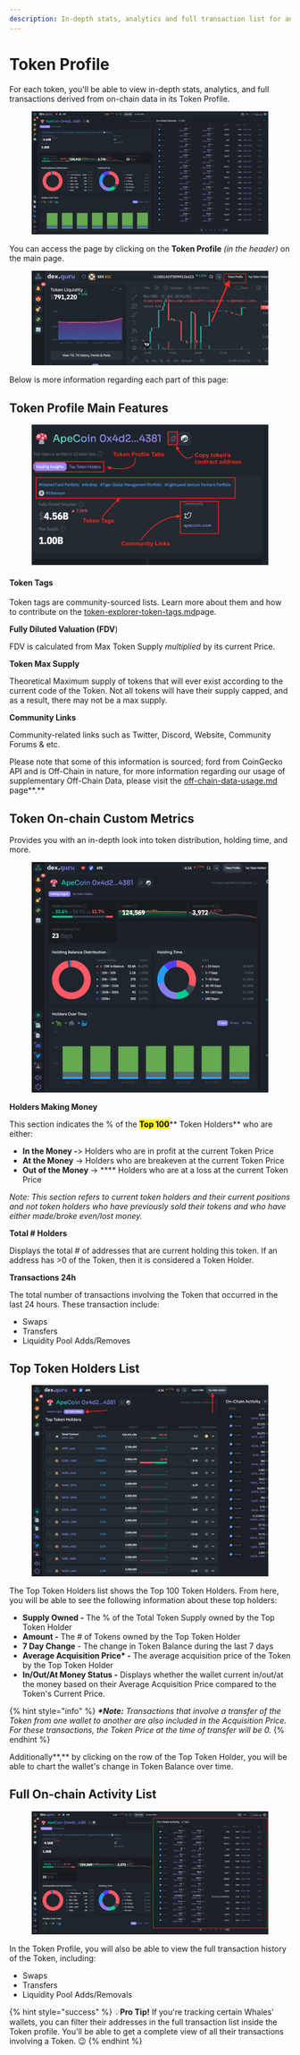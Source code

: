 ```yaml
---
description: In-depth stats, analytics and full transaction list for any token
---
```


# Token Profile

For each token, you'll be able to view in-depth stats, analytics, and full transactions derived from on-chain data in its Token Profile.

<figure><img src="../../.gitbook/assets/Screen Shot 2023-01-18 at 3.23.39 PM.png" alt=""><figcaption></figcaption></figure>

You can access the page by clicking on the **Token Profile** _(in the header)_ on the main page.&#x20;

<figure><img src="../../.gitbook/assets/Screen Shot 2023-01-18 at 3.45.15 PM.png" alt=""><figcaption></figcaption></figure>

Below is more information regarding each part of this page:

## **Token Profile Main Features**

<figure><img src="../../.gitbook/assets/Screen Shot 2023-01-18 at 3.54.37 PM.png" alt=""><figcaption></figcaption></figure>

#### **Token Tags**

Token tags are community-sourced lists. Learn more about them and how to contribute on the [token-explorer-token-tags.md](token-explorer-token-tags.md "mention")page.&#x20;

**Fully Diluted Valuation (FDV**)

FDV is calculated from Max Token Supply _multiplied_ by its current Price.

**Token Max Supply**

Theoretical Maximum supply of tokens that will ever exist according to the current code of the Token. Not all tokens will have their supply capped, and as a result, there may not be a max supply.

**Community Links**

Community-related links such as Twitter, Discord, Website, Community Forums & etc.

Please note that some of this information is sourced; ford from CoinGecko API and is Off-Chain in nature, for more information regarding our usage of supplementary Off-Chain Data, please visit the [off-chain-data-usage.md](../../data/off-chain-data-usage.md "mention") page**.**

## Token On-chain Custom Metrics

Provides you with an in-depth look into token distribution, holding time, and more.&#x20;

<figure><img src="../../.gitbook/assets/Screen Shot 2023-01-18 at 4.15.41 PM.png" alt=""><figcaption></figcaption></figure>

**Holders Making Money**

This section indicates the % of the <mark style="background-color:yellow;">**Top 100**</mark>** Token Holders** who are either:

* **In the Money -**> Holders who are in profit at the current Token Price
* **At the Money** -> Holders who are breakeven at the current Token Price
* **Out of the Money** -> **** Holders who are at a loss at the current Token Price

_Note: This section refers to current token holders and their current positions and not token holders who have previously sold their tokens and who have either made/broke even/lost money._

**Total # Holders**

Displays the total # of addresses that are current holding this token. If an address has >0 of the Token, then it is considered a Token Holder.

**Transactions 24h**

The total number of transactions involving the Token that occurred in the last 24 hours. These transaction include:

* Swaps
* Transfers
* Liquidity Pool Adds/Removes&#x20;

## Top Token Holders List

<figure><img src="../../.gitbook/assets/Screen Shot 2023-01-18 at 4.20.42 PM.png" alt=""><figcaption></figcaption></figure>

The Top Token Holders list shows the Top 100 Token Holders. From here, you will be able to see the following information about these top holders:

* **Supply Owned -** The % of the Total Token Supply owned by the Top Token Holder
* **Amount -** The # of Tokens owned by the Top Token Holder
* **7 Day Change** - The change in Token Balance during the last 7 days
* **Average Acquisition Price\* -** The average acquisition price of the Token by the Top Token Holder
* **In/Out/At Money Status -** Displays whether the wallet current in/out/at the money based on their Average Acquisition Price compared to the Token's Current Price.

{% hint style="info" %}
_**\*Note:** Transactions that involve a transfer of the Token from one wallet to another are also included in the Acquisition Price. For these transactions, the Token Price at the time of transfer will be 0._&#x20;
{% endhint %}

Additionally**,** by clicking on the row of the Top Token Holder, you will be able to chart the wallet's change in Token Balance over time.&#x20;

## **Full On-chain Activity List**

<figure><img src="../../.gitbook/assets/Screen Shot 2023-01-18 at 4.23.34 PM.png" alt=""><figcaption></figcaption></figure>

In the Token Profile, you will also be able to view the full transaction history of the Token, including:

* Swaps
* Transfers
* Liquidity Pool Adds/Removals

{% hint style="success" %}
:bulb:**Pro Tip!** If you're tracking certain Whales' wallets, you can filter their addresses in the full transaction list inside the Token profile. You'll be able to get a complete view of all their transactions involving a Token. :wink:
{% endhint %}

